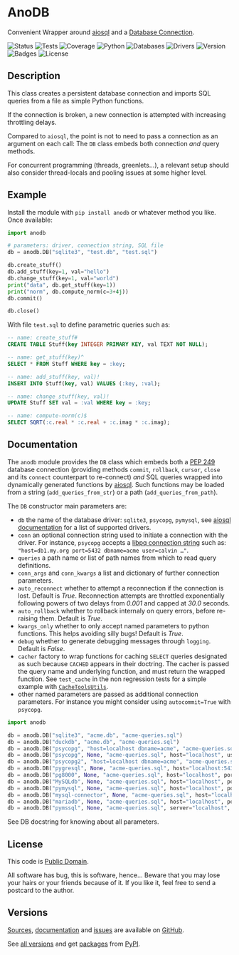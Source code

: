 # AnoDB

Convenient Wrapper around [aiosql](https://github.com/nackjicholson/aiosql)
and a [Database Connection](https://www.python.org/dev/peps/pep-0249).

![Status](https://github.com/zx80/anodb/actions/workflows/anodb-package.yml/badge.svg?branch=main&style=flat)
![Tests](https://img.shields.io/badge/tests-16%20✓-success)
![Coverage](https://img.shields.io/badge/coverage-100%25-success)
![Python](https://img.shields.io/badge/python-3-informational)
![Databases](https://img.shields.io/badge/databases-6-informational)
![Drivers](https://img.shields.io/badge/drivers-15-informational)
![Version](https://img.shields.io/pypi/v/anodb)
![Badges](https://img.shields.io/badge/badges-9-informational)
![License](https://img.shields.io/pypi/l/anodb?style=flat)

## Description

This class creates a persistent database connection and imports
SQL queries from a file as simple Python functions.

If the connection is broken, a new connection is attempted with increasing
throttling delays.

Compared to `aiosql`, the point is not to need to pass a connection
as an argument on each call: The `DB` class embeds both connection
*and* query methods.

For concurrent programming (threads, greenlets…), a relevant setup
should also consider thread-locals and pooling issues at some higher level.

## Example

Install the module with `pip install anodb` or whatever method you like.
Once available:

```python
import anodb

# parameters: driver, connection string, SQL file
db = anodb.DB("sqlite3", "test.db", "test.sql")

db.create_stuff()
db.add_stuff(key=1, val="hello")
db.change_stuff(key=1, val="world")
print("data", db.get_stuff(key=1))
print("norm", db.compute_norm(c=3+4j))
db.commit()

db.close()
```

With file `test.sql` to define parametric queries such as:

```sql
-- name: create_stuff#
CREATE TABLE Stuff(key INTEGER PRIMARY KEY, val TEXT NOT NULL);

-- name: get_stuff(key)^
SELECT * FROM Stuff WHERE key = :key;

-- name: add_stuff(key, val)!
INSERT INTO Stuff(key, val) VALUES (:key, :val);

-- name: change_stuff(key, val)!
UPDATE Stuff SET val = :val WHERE key = :key;

-- name: compute-norm(c)$
SELECT SQRT(:c.real * :c.real + :c.imag * :c.imag);
```

## Documentation

The `anodb` module provides the `DB` class which embeds both a
[PEP 249](https://peps.python.org/pep-0249/) database connection
(providing methods `commit`, `rollback`, `cursor`, `close` and
its `connect` counterpart to re-connect) *and* SQL queries wrapped
into dynamically generated functions by
[aiosql](https://pypi.org/project/aiosql/).
Such functions may be loaded from a string (`add_queries_from_str`) or a
path (`add_queries_from_path`).

The `DB` constructor main parameters are:

- `db` the name of the database driver: `sqlite3`, `psycopg`, `pymysql`, see
  [aiosql documentation](https://nackjicholson.github.io/aiosql/database-driver-adapters.html)
  for a list of supported drivers.
- `conn` an optional connection string used to initiate a connection with the driver.
  For instance, `psycopg` accepts a
  [libpq connection string](https://www.postgresql.org/docs/current/libpq-connect.html#LIBPQ-CONNSTRING)
  such as: `"host=db1.my.org port=5432 dbname=acme user=calvin …"`.
- `queries` a path name or list of path names from which to read query definitions.
- `conn_args` and `conn_kwargs` a list and dictionary of further connection parameters.
- `auto_reconnect` whether to attempt a reconnection if the connection is lost.
  Default is _True_. Reconnection attempts are throttled exponentially
  following powers of two delays from _0.001_ and capped at _30.0_ seconds.
- `auto_rollback` whether to rollback internaly on query errors, before re-raising them.
  Default is _True_.
- `kwargs_only` whether to only accept named parameters to python functions.
  This helps avoiding silly bugs!
  Default is _True_.
- `debug` whether to generate debugging messages through `logging`.
  Default is _False_.
- `cacher` factory to wrap functions for caching `SELECT` queries designated
  as such because `CACHED` appears in their doctring.
  The cacher is passed the query name and underlying function, and must
  return the wrapped function.
  See `test_cache` in the non regression tests for a simple example with
  [`CacheToolsUtils`](https://pypi.org/project/CacheToolsUtils/).
- other named parameters are passed as additional connection parameters.
  For instance you might consider using `autocommit=True` with `psycopg`.

```python
import anodb

db = anodb.DB("sqlite3", "acme.db", "acme-queries.sql")
db = anodb.DB("duckdb", "acme.db", "acme-queries.sql")
db = anodb.DB("psycopg", "host=localhost dbname=acme", "acme-queries.sql", autocommit=True)
db = anodb.DB("psycopg", None, "acme-queries.sql", host="localhost", user="calvin", password="...", dbname="acme")
db = anodb.DB("psycopg2", "host=localhost dbname=acme", "acme-queries.sql")
db = anodb.DB("pygresql", None, "acme-queries.sql", host="localhost:5432", user="calvin", password="...", database="acme")
db = anodb.DB("pg8000", None, "acme-queries.sql", host="localhost", port=5432, user="calvin", password="...", database="acme")
db = anodb.DB("MySQLdb", None, "acme-queries.sql", host="localhost", port=3306, user="calvin", password="...", database="acme")
db = anodb.DB("pymysql", None, "acme-queries.sql", host="localhost", port=3306, user="calvin", password="...", database="acme")
db = anodb.DB("mysql-connector", None, "acme-queries.sql", host="localhost", port=3306, user="calvin", password="...", database="acme")
db = anodb.DB("mariadb", None, "acme-queries.sql", host="localhost", port=3306, user="calvin", password="...", database="acme")
db = anodb.DB("pymssql", None, "acme-queries.sql", server="localhost", port=1433, user="sa", password="...", database="acme", as_dict=True, autocommit=False)
```

See DB docstring for knowing about all parameters.

## License

This code is [Public Domain](https://creativecommons.org/publicdomain/zero/1.0/).

All software has bug, this is software, hence… Beware that you may lose your
hairs or your friends because of it. If you like it, feel free to send a
postcard to the author.

## Versions

[Sources](https://github.com/zx80/anodb),
[documentation](https://zx80.github.io/anodb/) and
[issues](https://github.com/zx80/anodb/issues)
are available on [GitHub](https://github.com/).

See [all versions](VERSIONS.md) and
get [packages](https://pypi.org/project/anodb/) from [PyPI](https://pypi.org/).
